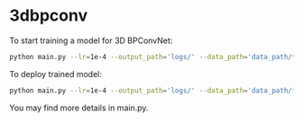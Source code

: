# 3dbpconv


To start training a model for 3D BPConvNet:
```bash
python main.py --lr=1e-4 --output_path='logs/' --data_path='data_path/*.h5' --test_path='test_path/*.h5' --features_root=32 --layers=5 --is_training=True
```

To deploy trained model:
```bash
python main.py --lr=1e-4 --output_path='logs/' --data_path='data_path/*.h5' --test_path='test_path/*.h5' --features_root=32 --layers=5 --is_training=False
```

You may find more details in main.py.
